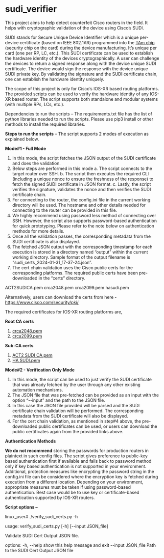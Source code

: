 # sudi_verifier
This project aims to help detect counterfeit Cisco routers in the field. It helps with cryptographic validation of the device using Cisco’s SUDI.

SUDI stands for Secure Unique Device Identifier which is a unique per-device certificate (based on IEEE 802.1AR) programmed into the [TAm chip]( https://www.cisco.com/c/dam/en_us/about/doing_business/trust-center/docs/trustworthy-technologies-datasheet.pdf) (security chip on the card) during the device manufacturing. It’s unique per card (one per RP, LC, etc.). This SUDI certificate can be used to establish the hardware identity of the devices cryptographically. A user can challenge the devices to return a signed response along with the device unique SUDI certificate. The device would sign the response with the device unique SUDI private key. By validating the signature and the SUDI certificate chain, one can establish the hardware identity uniquely.

The scope of this project is only for Cisco’s IOS-XR based routing platforms. The provided scripts can be used to verify the hardware identity of any IOS-XR based router. The script supports both standalone and modular systems (with multiple RPs, LCs, etc.).

Dependencies to run the scripts – The requirements.txt file has the list of python libraries needed to run the scripts. Please use pip3 install or other methods to install the required libraries.

**Steps to run the scripts** – The script supports 2 modes of execution as explained below.

**Mode#1 - Full Mode**

1.	In this mode, the script fetches the JSON output of the SUDI certificate and does the validation.
2.	Below steps are performed in this mode
a.	The script connects to the target router over SSH.
b.	The script then executes the required CLI (including a unique nonce to ensure the freshness of the response) to fetch the signed SUDI certificate in JSON format.
c.	Lastly, the script verifies the signature, validates the nonce and then verifies the SUDI certificate chain.
3.	For connecting to the router, the config.ini file in the current working directory will be used. The hostname and other details needed for connecting to the router can be provided in this file.
4.	We highly recommend using password less method of connecting over SSH. However, the script also supports password-based authentication for quick prototyping. Please refer to the note below on authentication methods for more details.
5.	Once all the validation passes, the corresponding metadata from the SUDI certificate is also displayed.
6.	The fetched JSON output with the corresponding timestamp for each execution is stored in a directory named “output” within the current working directory. Sample format of the output filename is “sudi_certs_2024-01-31_17-37-24.json”.
7.	The cert chain validation uses the Cisco public certs for the corresponding platforms. The required public certs have been pre-downloaded in the “certs” directory. 

ACT2SUDICA.pem
crca2048.pem
crca2099.pem
hasudi.pem

Alternatively, users can download the certs from here - https://www.cisco.com/security/pki/

The required certificates for IOS-XR routing platforms are,

**Root CA certs**

1. [crca2048.pem](https://www.cisco.com/security/pki/crl/crca2048.crl)
2. [crca2099.pem](https://www.cisco.com/security/pki/crl/crca2099.crl)

**Sub-CA certs**

1. [ACT2 SUDI CA.pem](https://www.cisco.com/security/pki/certs/ACT2SUDICA.pem)
2. [HA SUDI.pem](https://www.cisco.com/security/pki/certs/hasudi.pem)

**Mode#2 - Verification Only Mode**
1.	In this mode, the script can be used to just verify the SUDI certificate that was already fetched by the user through any other existing automation mechanisms.
2.	The JSON file that was pre-fetched can be provided as an input with the option “--input” and the path to the JSON file.
3.	In this case the JSON file provided will be parsed and the SUDI certificate chain validation will be performed. The corresponding metadata from the SUDI certificate will also be displayed.
4.	For the cert chain validation, as mentioned in step#4 above, the pre-downloaded public certificates can be used, or users can download the public certificates again from the provided links above.

**Authentication Methods**

**We do not recommend** storing the passwords for production routers in plaintext in such config files. The script gives preference to public-key based authentication first if available and falls back to password method only if key based authentication is not supported in your environment.
Additional, protection measures like encrypting the password string in the config.ini file can be considered where the encryption key is fetched during execution from a different location. Depending on your environment, appropriate measures must be taken if using password-based authentication.
Best case would be to use key or certificate-based authentication supported by IOS-XR routers.

**Script options –**

linux_user# ./verify_sudi_certs.py -h

usage: verify_sudi_certs.py [-h] [--input JSON_file]

Validate SUDI Cert Output JSON file.

options:
  -h, --help         show this help message and exit
  --input JSON_file  Path to the SUDI Cert Output JSON file

